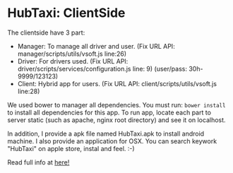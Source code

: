 HubTaxi: ClientSide
===

The clientside have 3 part:
- Manager: To manage all driver and user. (Fix URL API: manager/scripts/utils/vsoft.js line:26)
- Driver: For drivers used. (Fix URL API: driver/scripts/services/configuration.js line: 9) (user/pass: 30h-9999/123123)
- Client: Hybrid app for users. (Fix URL API: client/scripts/utils/vsoft.js line:28)

We used bower to manager all dependencies. You must run: `bower install` to install all dependencies for this app.
To run app, locate each part to server static (such as apache, nginx root directory) and see it on localhost.

In addition, I provide a apk file named HubTaxi.apk to install android machine. I also provide an application for OSX. You can search keywork "HubTaxi" on apple store, instal and feel. :-)

Read full info at [here!](https://github.com/vsoft-lab/HubTaxi-Server)